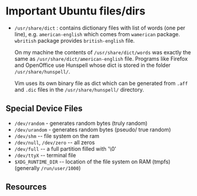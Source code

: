 Important Ubuntu files/dirs
=============================

* `/usr/share/dict` : contains dictionary files with list of words (one per line), e.g. `american-english` which comes from `wamerican` package. `wbritish` package provides `british-english` file.

   On my machine the contents of `/usr/share/dict/words` was exactly the same as `/usr/share/dict/american-english` file. Programs like Firefox and OpenOffice use Hunspell whose dict is stored in the folder `/usr/share/hunspell/`.

   Vim uses its own binary file as dict which can be generated from `.aff` and `.dic` files in the `/usr/share/hunspell/` directory.

## Special Device Files

* `/dev/random` - generates random bytes (truly random)
* `/dev/urandom` - generates random bytes (pseudo/ true random)
* `/dev/shm` -- file system on the ram
* `/dev/null`, `/dev/zero` -- all zeros
* `/dev/full` -- a full partition filled with '\0'
* `/dev/ttyX` -- terminal file
* `$XDG_RUNTIME_DIR` -- location of the file system on RAM (tmpfs) (generally `/run/user/1000`)

Resources
----------------


